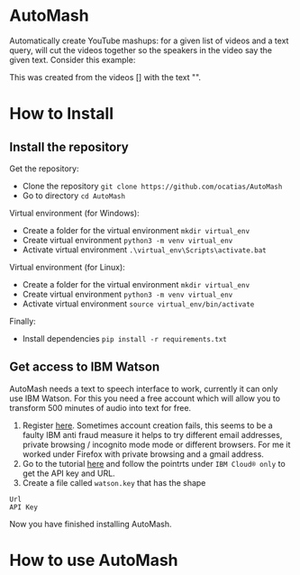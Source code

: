# AutoMash
Automatically create YouTube mashups: for a given list of videos and a text query, will cut the videos together so the speakers in the video say the given text. Consider this example:

This was created from the videos [] with the text "".

# How to Install
## Install the repository
Get the repository:
  * Clone the repository ```git clone https://github.com/ocatias/AutoMash```
  * Go to directory ```cd AutoMash```
   
Virtual environment (for Windows):
  * Create a folder for the virtual environment ```mkdir virtual_env```
  * Create virtual environment ```python3 -m venv virtual_env```
  * Activate virtual environment ```.\virtual_env\Scripts\activate.bat```
 
Virtual environment (for Linux):
  * Create a folder for the virtual environment ```mkdir virtual_env```
  * Create virtual environment ```python3 -m venv virtual_env```
  * Activate virtual environment ```source virtual_env/bin/activate```
 
Finally:
   * Install dependencies ```pip install -r requirements.txt```

## Get access to IBM Watson
AutoMash needs a text to speech interface to work, currently it can only use IBM Watson. For this you need a free account which will allow you to transform 500 minutes of audio into text for free.

1. Register [here](https://cloud.ibm.com/registration). Sometimes account creation fails, this seems to be a faulty IBM anti fraud measure it helps to try different email addresses, private browsing / incognito mode mode or different browsers. For me it worked under Firefox with private browsing and a gmail address.
2. Go to the tutorial [here](https://cloud.ibm.com/docs/speech-to-text?topic=speech-to-text-gettingStarted) and follow the pointrts under `IBM Cloud® only` to get the API key and URL.
3. Create a file called `watson.key` that has the shape
```
Url
API Key
```

Now you have finished installing AutoMash.

# How to use AutoMash
